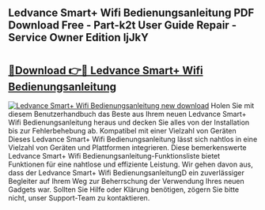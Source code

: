 ## Ledvance Smart+ Wifi Bedienungsanleitung PDF Download Free - Part-k2t User Guide Repair - Service Owner Edition ljJkY

# <h2><a href="http://df40kjy.blite.top/?on=Ledvance+Smart%2b+Wifi+Bedienungsanleitung">🔗Download 👉🔴 Ledvance Smart+ Wifi Bedienungsanleitung</a></h2>

[![Ledvance Smart+ Wifi Bedienungsanleitung new download](https://i.imgur.com/lujVjoI.png)](http://df40kjy.blite.top/?on=Ledvance+Smart%2b+Wifi+Bedienungsanleitung)
Holen Sie mit diesem Benutzerhandbuch das Beste aus Ihrem neuen Ledvance Smart+ Wifi Bedienungsanleitung heraus und decken Sie alles von der Installation bis zur Fehlerbehebung ab. Kompatibel mit einer Vielzahl von Geräten Dieses Ledvance Smart+ Wifi Bedienungsanleitung lässt sich nahtlos in eine Vielzahl von Geräten und Plattformen integrieren. Diese bemerkenswerte Ledvance Smart+ Wifi Bedienungsanleitung-Funktionsliste bietet Funktionen für eine nahtlose und effiziente Leistung. Wir gehen davon aus, dass der Ledvance Smart+ Wifi BedienungsanleitungD ein zuverlässiger Begleiter auf Ihrem Weg zur Beherrschung der Verwendung Ihres neuen Gadgets war. Sollten Sie Hilfe oder Klärung benötigen, zögern Sie bitte nicht, unser Support-Team zu kontaktieren.
